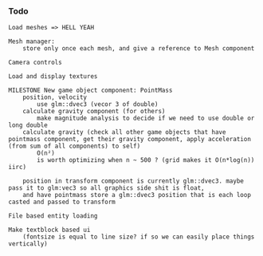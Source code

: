 ### Todo
	Load meshes => HELL YEAH

	Mesh manager:
		store only once each mesh, and give a reference to Mesh component
	
	Camera controls

	Load and display textures

	MILESTONE New game object component: PointMass
		position, velocity
			use glm::dvec3 (vecor 3 of double)
		calculate gravity component (for others)
			make magnitude analysis to decide if we need to use double or long double
		calculate gravity (check all other game objects that have pointmass component, get their gravity component, apply acceleration (from sum of all components) to self)
			O(n²)
			is worth optimizing when n ~ 500 ? (grid makes it O(n*log(n)) iirc)

		position in transform component is currently glm::dvec3. maybe pass it to glm:vec3 so all graphics side shit is float,
		and have pointmass store a glm::dvec3 position that is each loop casted and passed to transform
	
	File based entity loading

	Make textblock based ui
		(fontsize is equal to line size? if so we can easily place things vertically)
